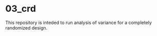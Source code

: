 # 03_crd

This repository is inteded to run analysis of variance for a completely randomized design.